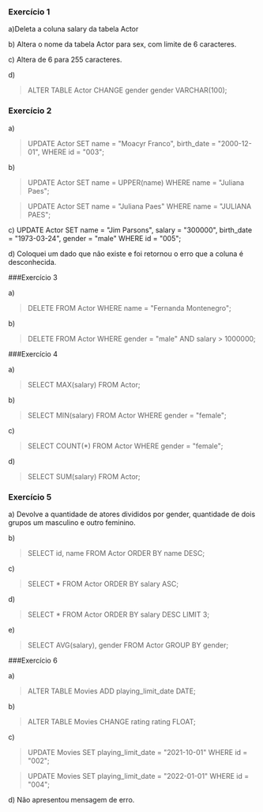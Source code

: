 
### Exercício  1

a)Deleta a coluna salary da tabela Actor

b) Altera o nome da tabela Actor para sex, com limite de 6 caracteres.

c) Altera de 6 para 255 caracteres.

d)

> ALTER TABLE Actor
> CHANGE gender gender VARCHAR(100);

### Exercício 2

a)

>UPDATE Actor
>SET name = "Moacyr Franco",
>birth_date = "2000-12-01",
>WHERE id = "003";

b)
>UPDATE Actor
>SET name = UPPER(name)
>WHERE name = "Juliana Paes";

>UPDATE Actor
>SET name = "Juliana Paes"
>WHERE name = "JULIANA PAES";

c)
UPDATE Actor
SET name = "Jim Parsons", salary = "300000", birth_date = "1973-03-24", gender = "male"
WHERE id = "005";

d) Coloquei um dado que não existe e foi retornou o erro que a coluna é desconhecida.

###Exercício 3

a)
>DELETE FROM Actor
>WHERE name = "Fernanda Montenegro";

b)
>DELETE FROM Actor
>WHERE gender = "male" AND salary > 1000000;

###Exercício 4

a)

>SELECT MAX(salary)
>FROM Actor;

b)

>SELECT MIN(salary)
>FROM Actor
>WHERE gender = "female";

c)

>SELECT COUNT(*)
>FROM Actor
>WHERE gender = "female";

d)

>SELECT SUM(salary)
>FROM Actor;

### Exercício 5

a) Devolve a quantidade de atores divididos por gender, quantidade de dois grupos
um masculino e outro feminino.

b)

>SELECT id, name
>FROM Actor
>ORDER BY name DESC;

c)

>SELECT * FROM Actor
>ORDER BY salary ASC;

d)

>SELECT * FROM Actor
>ORDER BY salary DESC
>LIMIT 3;

e)

>SELECT AVG(salary), gender
>FROM Actor
>GROUP BY gender;

###Exercício 6

a) 

>ALTER TABLE Movies
>ADD playing_limit_date DATE;

b)
>ALTER TABLE Movies
>CHANGE rating rating FLOAT;

c)
>UPDATE Movies
>SET playing_limit_date = "2021-10-01"
>WHERE id = "002";

>UPDATE Movies
>SET playing_limit_date = "2022-01-01"
>WHERE id = "004";

d) Não apresentou mensagem de erro.




